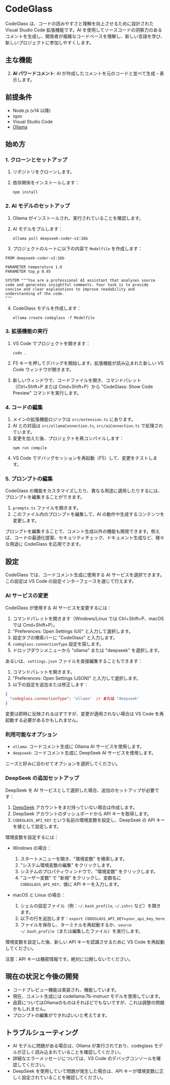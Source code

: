 # CodeGlass
CodeGlass は、コードの読みやすさと理解を向上させるために設計された Visual Studio Code 拡張機能です。AI を使用してソースコードの洞察力のあるコメントを生成し、開発者が複雑なコードベースを理解し、新しい言語を学び、新しいプロジェクトに参加しやすくします。

## 主な機能


2. **AI パワードコメント**: AI が作成したコメントを元のコードと並べて生成・表示します。

## 前提条件

- Node.js (v14 以降)
- npm
- Visual Studio Code
- [Ollama](https://ollama.ai/)

## 始め方

### 1. クローンとセットアップ

1. リポジトリをクローンします。

2. 依存関係をインストールします：
   ```
   npm install
   ```

### 2. AI モデルのセットアップ

1. Ollama がインストールされ、実行されていることを確認します。

2. AI モデルをプルします：

   ```
   ollama pull deepseek-coder-v2:16b
   ```

3. プロジェクトのルートに以下の内容で `Modelfile` を作成します：

```
FROM deepseek-coder-v2:16b

PARAMETER temperature 1.0
PARAMETER top_p 0.95

SYSTEM """You are a professional AI assistant that analyses source code and generates insightful comments. Your task is to provide concise and clear explanations to improve readability and understanding of the code. 
"""
```

4. CodeGlass モデルを作成します：
   ```
   ollama create codeglass -f Modelfile
   ```

### 3. 拡張機能の実行

1. VS Code でプロジェクトを開きます：
   ```
   code .
   ```

2. F5 キーを押してデバッグを開始します。拡張機能が読み込まれた新しい VS Code ウィンドウが開きます。

3. 新しいウィンドウで、コードファイルを開き、コマンドパレット（Ctrl+Shift+P または Cmd+Shift+P）から "CodeGlass: Show Code Preview" コマンドを実行します。

### 4. コードの編集

1. メインの拡張機能ロジックは `src/extension.ts` にあります。
2. AI との対話は `src/ollamaConnection.ts`, `src/aiConnection.ts` で処理されています。
3. 変更を加えた後、プロジェクトを再コンパイルします：
   ```
   npm run compile
   ```
4. VS Code でデバッグセッションを再起動（F5）して、変更をテストします。

### 5. プロンプトの編集

CodeGlass の機能をカスタマイズしたり、異なる用途に適用したりするには、プロンプトを編集することができます。

1. `prompts.ts` ファイルを開きます。
2. このファイル内のプロンプトを編集して、AI の動作や生成するコンテンツを変更します。

プロンプトを編集することで、コメント生成以外の機能も開発できます。例えば、コードの最適化提案、セキュリティチェック、ドキュメント生成など、様々な用途に CodeGlass を応用できます。

## 設定

CodeGlass では、コードコメント生成に使用する AI サービスを選択できます。この設定は VS Code の設定インターフェースを通じて行えます。

### AI サービスの変更

CodeGlass が使用する AI サービスを変更するには：

1. コマンドパレットを開きます（Windows/Linux では Ctrl+Shift+P、macOS では Cmd+Shift+P）。
2. "Preferences: Open Settings (UI)" と入力して選択します。
3. 設定タブの検索バーに "CodeGlass" と入力します。
4. `codeglass.connectionType` 設定を探します。
5. ドロップダウンメニューから "ollama" または "deepseek" を選択します。

あるいは、`settings.json` ファイルを直接編集することもできます：

1. コマンドパレットを開きます。
2. "Preferences: Open Settings (JSON)" と入力して選択します。
3. 以下の設定を追加または修正します：

```json
{
  "codeglass.connectionType": "ollama"  // または "deepseek"
}
```

変更は即時に反映されるはずですが、変更が適用されない場合は VS Code を再起動する必要があるかもしれません。

### 利用可能なオプション

- `ollama`: コードコメント生成に Ollama AI サービスを使用します。
- `deepseek`: コードコメント生成に DeepSeek AI サービスを使用します。

ニーズと好みに合わせてオプションを選択してください。

### DeepSeek の追加セットアップ

DeepSeek を AI サービスとして選択した場合、追加のセットアップが必要です：

1. [DeepSeek](https://www.deepseek.com/) アカウントをまだ持っていない場合は作成します。
2. DeepSeek アカウントのダッシュボードから API キーを取得します。
3. `CODEGLASS_API_KEY` という名前の環境変数を設定し、DeepSeek の API キーを値として設定します。

環境変数を設定するには：

- Windows の場合：
    1. スタートメニューを開き、"環境変数" を検索します。
    2. "システム環境変数の編集" をクリックします。
    3. システムのプロパティウィンドウで、"環境変数" をクリックします。
    4. "ユーザー変数" で "新規" をクリックし、変数名に `CODEGLASS_API_KEY`、値に API キーを入力します。

- macOS と Linux の場合：
    1. シェルの設定ファイル（例：`~/.bash_profile`, `~/.zshrc` など）を開きます。
    2. 以下の行を追加します：`export CODEGLASS_API_KEY=your_api_key_here`
    3. ファイルを保存し、ターミナルを再起動するか、`source ~/.bash_profile`（または編集したファイル）を実行します。

環境変数を設定した後、新しい API キーを認識させるために VS Code を再起動してください。

注意：API キーは機密情報です。絶対に公開しないでください。

## 現在の状況と今後の開発

- コードプレビュー機能は実装され、機能しています。
- 現在、コメント生成には codellama:7b-instruct モデルを使用しています。
- 品質についてはOllamaのものはそれほどでもないですが、これは調整の問題かもしれません。
- プロンプトの編集ができればいいと考えてます。

## トラブルシューティング

- AI モデルに問題がある場合は、Ollama が実行されており、codeglass モデルが正しく読み込まれていることを確認してください。
- 詳細なエラーメッセージについては、VS Code のデバッグコンソールを確認してください。
- DeepSeek を使用していて問題が発生した場合は、API キーが環境変数に正しく設定されていることを確認してください。
